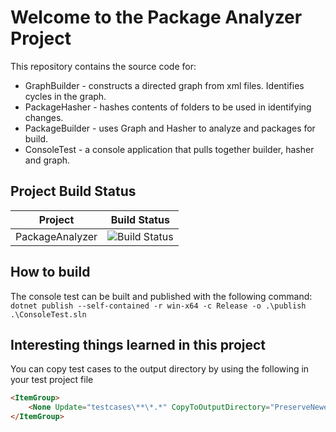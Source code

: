 # Welcome to the Package Analyzer Project
This repository contains the source code for:
* GraphBuilder - constructs a directed graph from xml files. Identifies cycles in the graph.
* PackageHasher - hashes contents of folders to be used in identifying changes.
* PackageBuilder - uses Graph and Hasher to analyze and packages for build.
* ConsoleTest - a console application that pulls together builder, hasher and graph.

## Project Build Status

Project|Build Status
---|---
PackageAnalyzer|![Build Status](https://github.com/hlotyaks/PackageAnalyzer/workflows/.NET%20Core/badge.svg)

## How to build
The console test can be built and published with the following command:
```dotnet publish --self-contained -r win-x64 -c Release -o .\publish .\ConsoleTest.sln```

## Interesting things learned in this project
You can copy test cases to the output directory by using the following in your test project file
```html
<ItemGroup>
    <None Update="testcases\**\*.*" CopyToOutputDirectory="PreserveNewest" />
</ItemGroup>
```
